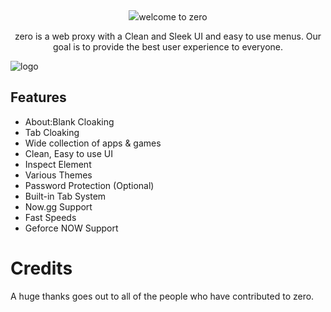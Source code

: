 <div align="center">
    <img src="[https://raw.githubusercontent.com/conmanclos/zeropro2/main/ze%20(12).png]"
    <p>welcome to zero<p>
    <p>zero is a web proxy with a Clean and Sleek UI and easy to use menus. Our goal is to provide the best user experience to everyone.</p>
</div>

![logo](https://raw.githubusercontent.com/conmanclos/zeropro2/main/ze%20(12).png)

## Features

- About:Blank Cloaking
- Tab Cloaking
- Wide collection of apps & games
- Clean, Easy to use UI
- Inspect Element
- Various Themes
- Password Protection (Optional)
- Built-in Tab System
- Now.gg Support
- Fast Speeds
- Geforce NOW Support
# Credits

A huge thanks goes out to all of the people who have contributed to zero.
